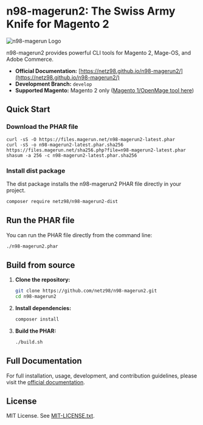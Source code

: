 # n98-magerun2: The Swiss Army Knife for Magento 2

![n98-magerun Logo](.github/doc/magerun-logo.png)

n98-magerun2 provides powerful CLI tools for Magento 2, Mage-OS, and Adobe Commerce.

- **Official Documentation:** [https://netz98.github.io/n98-magerun2/](https://netz98.github.io/n98-magerun2/)
- **Development Branch:** `develop`
- **Supported Magento:** Magento 2 only ([Magento 1/OpenMage tool here](https://github.com/netz98/n98-magerun))

## Quick Start

### Download the PHAR file

```
curl -sS -O https://files.magerun.net/n98-magerun2-latest.phar
curl -sS -o n98-magerun2-latest.phar.sha256 https://files.magerun.net/sha256.php?file=n98-magerun2-latest.phar
shasum -a 256 -c n98-magerun2-latest.phar.sha256
```

### Install dist package

The dist package installs the n98-magerun2 PHAR file directly in your project.

```sh
composer require netz98/n98-magerun2-dist
```
## Run the PHAR file

You can run the PHAR file directly from the command line:

```bash
./n98-magerun2.phar
```

## Build from source

1. **Clone the repository:**
   ```bash
   git clone https://github.com/netz98/n98-magerun2.git
   cd n98-magerun2
   ```
2. **Install dependencies:**
   ```bash
   composer install
   ```
3. **Build the PHAR:**
   ```bash
   ./build.sh
   ```

## Full Documentation

For full installation, usage, development, and contribution guidelines, please visit the [official documentation](https://netz98.github.io/n98-magerun2/).

## License

MIT License. See [MIT-LICENSE.txt](../MIT-LICENSE.txt).

